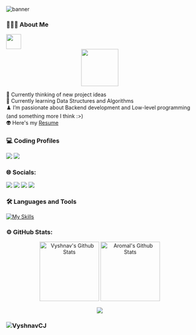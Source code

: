
![banner](https://github.com/VyshnavCJ/VyshnavCJ/assets/69347001/21da9c50-b24a-4e06-95c7-32dd47a6f7c2)

### 👨🏻‍💻  About Me
<img src="https://readme-typing-svg.herokuapp.com?vCenter=true&width=500&lines=Student+Developer+and+Engineer;" height="40"/>
<div id="header" align="center">
  <img src="https://media.giphy.com/media/3wsrhM8EFqSprUAxbv/giphy.gif" width="100"/>
</div>

🔭 Currently thinking of new project ideas \
🌱 Currently learning Data Structures and Algorithms \
♟️ I’m passionate about Backend development and Low-level programming (and something more I think :>) \
👽 Here's my [Resume](https://drive.google.com/file/d/1uWmGlYQbPSVDMzg1G1QufBUftHH0giFg/view?usp=sharing) 

### 💻 Coding Profiles
<p >
  <a href="https://leetcode.com/vyshnavcj/"><img src="https://img.shields.io/badge/-LeetCode-FFA116?style=for-the-badge&logo=LeetCode&logoColor=black"></a>
  <a href="https://auth.geeksforgeeks.org/user/vyshnav_c_j"><img src="https://img.shields.io/badge/-GeeksforGeeks-2F8D46?style=for-the-badge&logo=GeeksforGeeks&logoColor=black"></a>
</p>


### 🌐 Socials:
<div>
  <a href="mailto:vyshnavjenilkumarcc@gmail.com"><img src="https://img.shields.io/badge/-vyshnavjenilkumarcc%40gmail.com-7B83EB?&style=for-the-badge&logo=Gmail&logoColor=white" ></a>  
  <a href="https://www.instagram.com/vyshnav_c_j">   <img src="https://img.shields.io/badge/Vyshnav C J-%23E4405F.svg?&style=for-the-badge&logo=instagram&logoColor=white"></a>  
  <a href="https://www.linkedin.com/in/vyshnavcj"><img src="https://img.shields.io/badge/Vyshnav C J-%230077B5.svg?&style=for-the-badge&logo=linkedin&logoColor=white" ></a> 
  <a href="https://twitter.com/Vyshnav_C_J"><img src="https://img.shields.io/badge/Vyshnav C J-%23000000.svg?&style=for-the-badge&logo=X&logoColor=white"></a>
</div>

### 🛠 Languages and Tools
[![My Skills](https://skills.thijs.gg/icons?i=cpp,c,js,ts,mysql,css,html,git,nodejs,express,mongodb,jest,postman,git,neovim,linux&theme=dark)](https://skills.thijs.gg)



### ⚙️ GitHub Stats:
<div>
  <p align="center">
    <img height="160" alt="Vyshnav's Github Stats" src="https://github-readme-stats-sigma-five.vercel.app/api?username=VyshnavCJ&theme=dark&show_icons=true&count_private=true&include_all_commits=true" />    <img alt="Aromal's Github Stats" height="160" src="https://github-readme-stats.vercel.app/api/top-langs/?username=VyshnavCJ&theme=dark&hide_border=false&include_all_commits=true&count_private=true&layout=compact" />
  </p>  
  <p align="center">
        <img src="https://github-readme-streak-stats.herokuapp.com/?user=VyshnavCJ&theme=dark&hide_border=false"/>
  </p>
</div>

<h3><p> <img src="https://komarev.com/ghpvc/?username=VyshnavCJ&label=Profile%20views&color=6805D3&style=flat" alt="VyshnavCJ" /> </p></h3>
